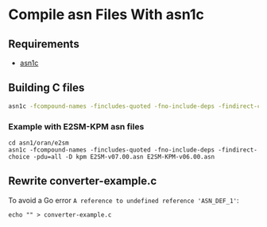 # Compile asn Files With asn1c

## Requirements

- [asn1c](https://github.com/mouse07410/asn1c)

## Building C files

```sh
asn1c -fcompound-names -fincludes-quoted -fno-include-deps -findirect-choice -D <target-dir> <asn-files>
```

### Example with E2SM-KPM asn files

```shell
cd asn1/oran/e2sm
asn1c -fcompound-names -fincludes-quoted -fno-include-deps -findirect-choice -pdu=all -D kpm E2SM-v07.00.asn E2SM-KPM-v06.00.asn
```

## Rewrite converter-example.c

To avoid a Go error `A reference to undefined reference 'ASN_DEF_1'`:

```shell
echo "" > converter-example.c
```